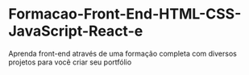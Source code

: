 # Formacao-Front-End-HTML-CSS-JavaScript-React-e
 Aprenda front-end através de uma formação completa com diversos projetos para você criar seu portfólio
